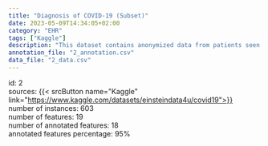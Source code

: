 ```yaml
---
title: "Diagnosis of COVID-19 (Subset)"
date: 2023-05-09T14:34:05+02:00
category: "EHR"
tags: ["Kaggle"]
description: "This dataset contains anonymized data from patients seen at the Hospital Israelita Albert Einstein, at São Paulo, Brazil, and who had  samples collected to perform the SARS-CoV-2 RT-PCR and additional laboratory tests during a visit to the hospital. All data were anonymized following the best international practices and recommendations. All clinical data were standardized to have a mean of zero and a unit standard deviation. "
annotation_file: "2_annotation.csv"
data_file: "2_data.csv"
---
```

id: 2 \
sources: {{< srcButton name="Kaggle" link="https://www.kaggle.com/datasets/einsteindata4u/covid19">}}  \
number of instances: 603 \
number of features: 19 \
number of annotated features: 18 \
annotated features percentage: 95% 
